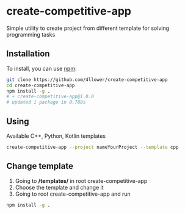 # create-competitive-app

Simple utility to create project from different template for solving programming tasks

## Installation

To install, you can use [npm](https://npmjs.org/):

```bash
git clone https://github.com/4llower/create-competitive-app
cd create-competitive-app
npm install -g .
# + create-competitive-app@1.0.0
# updated 1 package in 0.788s
```

## Using

Available C++, Python, Kotlin templates

```bash
create-competitive-app --project nameYourProject --template cpp
```

## Change template

1. Going to **/templates/** in root create-competitive-app
2. Choose the template and change it
3. Going to root create-competitive-app and run

```bash
npm install -g .
```
